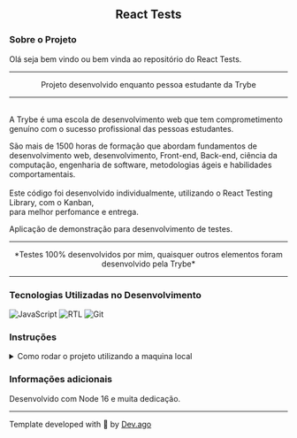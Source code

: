 <h2 align=center> React Tests </h2>

### Sobre o Projeto
<p>Olá seja bem vindo ou bem vinda ao repositório do React Tests.</r>  

---

<p align=center>Projeto desenvolvido enquanto pessoa estudante da Trybe</p>

---

<br/>
A Trybe é uma escola de desenvolvimento web que tem 
comprometimento genuíno com o sucesso profissional das pessoas 
estudantes.  

São mais de 1500 horas de formação que abordam fundamentos de 
desenvolvimento web, desenvolvimento, Front-end, Back-end, ciência da 
computação, engenharia de software, metodologias ágeis e habilidades 
comportamentais.
<br/>
<br/>
Este código foi desenvolvido individualmente, utilizando o React Testing Library, com o Kanban,  
para melhor perfomance e entrega.

Aplicação de demonstração para desenvolvimento de testes.

---

<p align=center>*Testes 100% desenvolvidos por mim, quaisquer outros elementos foram desenvolvido pela Trybe*</p>

---

### Tecnologias Utilizadas no Desenvolvimento
![JavaScript](https://img.shields.io/badge/javascript-%23323330.svg?style=for-the-badge&logo=javascript&logoColor=%23F7DF1E) ![RTL](https://img.shields.io/badge/testing%20library-323330?style=for-the-badge&logo=testing-library&logoColor=red) ![Git](https://img.shields.io/badge/GIT-E44C30?style=for-the-badge&logo=git&logoColor=white) 

### Instruções
<details>
<summary> Como rodar o projeto utilizando a maquina local </summary>
<br/>

>Primeiro faça o clone deste repositório em sua maquina.
```
git clone git@github.com:Adson-Gomes-Oliveira/React-Tests.git
```
>Após o clone ser concluído com sucesso, entre no diretório e utilize o comando `npm test`.

>Assim todos os testes serão executados com respectivamente seus resultados.

</details>  


### Informações adicionais
Desenvolvido com Node 16 e muita dedicação.

---

Template developed with :white_heart: by [Dev.ago](https://www.linkedin.com/in/adson-gomes-oliveira/)

